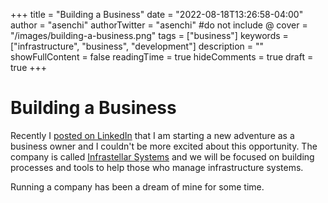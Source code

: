 +++
title = "Building a Business"
date = "2022-08-18T13:26:58-04:00"
author = "asenchi"
authorTwitter = "asenchi" #do not include @
cover = "/images/building-a-business.png"
tags = ["business"]
keywords = ["infrastructure", "business", "development"]
description = ""
showFullContent = false
readingTime = true
hideComments = true
draft = true
+++

# Building a Business

Recently I [posted on LinkedIn][my-linkedin-post] that I am starting a new
adventure as a business owner and I couldn't be more excited about this
opportunity. The company is called [Infrastellar Systems][companysite] and we
will be focused on building processes and tools to help those who manage
infrastructure systems.

Running a company has been a dream of mine for some time.




[LinkedIn]: https://www.linkedin.com/
[my-linkedin-post]: https://www.linkedin.com/feed/update/urn:li:ugcPost:6960249439840043009?utm_source=linkedin_share&utm_medium=member_desktop_share&utm_content=post
[companysite]: https://infrastellar.systems
